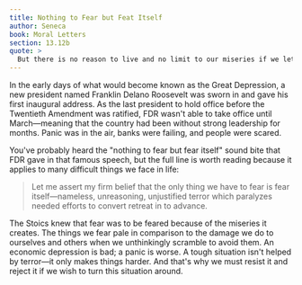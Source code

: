 ```yaml
---
title: Nothing to Fear but Feat Itself
author: Seneca
book: Moral Letters
section: 13.12b
quote: >
  But there is no reason to live and no limit to our miseries if we let our fears predominate.
---
```


In the early days of what would become known as the Great Depression, a new president named Franklin Delano Roosevelt was sworn in and gave his first inaugural address. As the last president to hold office before the Twentieth Amendment was ratified, FDR wasn't able to take office until March—meaning that the country had been without strong leadership for months. Panic was in the air, banks were failing, and people were scared.

You've probably heard the "nothing to fear but fear itself" sound bite that FDR gave in that famous speech, but the full line is worth reading because it applies to many difficult things we face in life:

> Let me assert my firm belief that the only thing we have to fear is fear itself—nameless, unreasoning, unjustified terror which paralyzes needed efforts to convert retreat in to advance.

The Stoics knew that fear was to be feared because of the miseries it creates. The things we fear pale in comparison to the damage we do to ourselves and others when we unthinkingly scramble to avoid them. An economic depression is bad; a panic is worse. A tough situation isn't helped by terror—it only makes things harder. And that's why we must resist it and reject it if we wish to turn this situation around.
